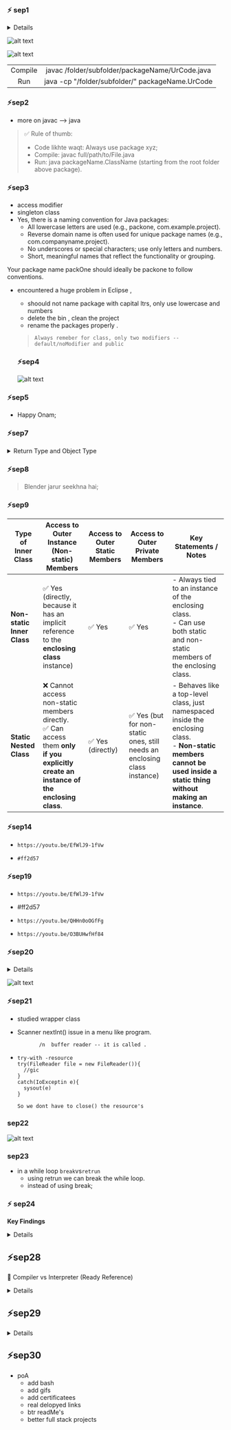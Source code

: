 ### ⚡ sep1

<details>

Reference type (left side)  
`Shape xx = ... ;`  
→ yahan Shape sirf ek reference type hai. Matlab compiler dekhega ki tum iss variable se Shape class/Interface ke andar declare kiye gaye methods hi call kar sakte ho.  

Object type (right side)   

new Circle(cx101, 5);  
 
- yahan constructor call ho raha hai Circle ka. Iska Shape se direct lena-dena nahi hota, kyunki constructor subclass mein hi defined hota hai.   

Tumhari line ko tod ke samjhte hain:   
`Shape xx = new Circle(cx101, 5);`  

Step 1: new Circle(cx101, 5)  
- Ye call karega Circle class ka constructor (agar tumne banaya hai).  
Example:  
```java

class Circle extends Shape {
    String name;
    int radius;

    Circle(String name, int radius) {
        this.name = name;
        this.radius = radius;
    }
}

```

Matlab compiler pehle check karega ki Circle class me aisa constructor exist karta hai ya nahi.  

Step 2: Shape xx = (that Circle object)  
- Ab wo Circle ka object ban gaya hai, lekin tum uska reference ek Shape type variable me store kar rahe ho.
Ye upcasting hai → subclass object ko superclass reference me daalna. Ye hamesha legal hai (agar inheritance relation hai).

Tumhara doubt:  

👉 "Shape class mei tou Circle constructor hoga nahi jo ye line handle kr sake??"  

Bilkul sahi pakda! ✅  

- Shape me Circle ka constructor hona zaroori nahi hai.  

- Circle ka constructor sirf Circle ke andar hi hota hai, wahi call hota hai.

Shape xx ka matlab sirf ye hai ki:  

- Tum xx se sirf wo methods call kar sakte ho jo Shape me declare hain.  

- Tum Circle-specific methods (jo Shape me nahi hain) directly xx se call nahi kar paoge.

Example full code:
```java
class Shape {
    void draw() {
        System.out.println("Drawing shape...");
    }
}

class Circle extends Shape {
    String name;
    int radius;

    Circle(String name, int radius) {
        this.name = name;
        this.radius = radius;
    }

    void draw() {
        System.out.println("Drawing circle " + name + " with radius " + radius);
    }

    void circleOnlyMethod() {
        System.out.println("This is only in Circle");
    }
}

public class Demo {
    public static void main(String[] args) {
        Shape s = new Circle("cx101", 5);

        s.draw();              // ✅ Allowed (declared in Shape, overridden in Circle)
        // s.circleOnlyMethod(); // ❌ Not allowed (Shape doesn't know this method)
    }
}


Output:

Drawing circle cx101 with radius 5

```

👉 So short answer:  

>new Circle(cx101, 5) → Circle ka constructor chal raha hai.  

>hape xx → reference type restrict karta hai ki tum Shape ke declared methods hi call kar pao.

>Constructor hamesha subclass me hi hota hai, superclass me nahi.
</details>

![alt text](image.png)

![alt text](image-1.png)

|||
|:---:|:---:|
|Compile|javac /folder/subfolder/packageName/UrCode.java|
|Run|java -cp  "/folder/subfolder/" packageName.UrCode|

### ⚡sep2

- more on javac --> java
>✅ Rule of thumb:    
>- Code likhte waqt: Always use package xyz;
>- Compile: javac full/path/to/File.java
>- Run: java packageName.ClassName (starting from the root folder above package).

### ⚡sep3

- access modifier 
- singleton class
- Yes, there is a naming convention for Java packages:  
    - All lowercase letters are used (e.g., packone, com.example.project).
    - Reverse domain name is often used for unique package names (e.g., com.companyname.project).
    - No underscores or special characters; use only letters and numbers.
    - Short, meaningful names that reflect the functionality or grouping.  

Your package name packOne should ideally be packone to follow conventions.

- encountered a huge problem in Eclipse ,
  - shoould not name package with capital ltrs, only use lowercase and numbers
  - delete the bin , clean the project 
  - rename the packages properly .

  >`Always remeber for class, only two modifiers -- default/noModifier and public`


  ### ⚡sep4

  ![alt text](image-2.png)  
 




### ⚡sep5

- Happy Onam;

### ⚡sep7
<details>
<summary>Return Type and Object Type</summary>

Yes, you are correct!

In Java, the statement:

````java
ReturnType instance = new ObjectType();
````

means that `ObjectType` must be the same as `ReturnType` or a subclass (or implementation, if `ReturnType` is an interface) of `ReturnType`.  
- If `ObjectType` is **not** a subclass or does **not** implement `ReturnType`, you will get a compile-time error:  
`incompatible types: ObjectType cannot be converted to ReturnType`

This is the basis of **polymorphism** in Java.  
- The reference type (`ReturnType`) decides what methods/fields are accessible.
- The actual object type (`ObjectType`) decides which overridden methods run at runtime.

**Example:**

````java
Animal a = new Dog(); // Dog extends Animal -- OK
Animal a = new String(); // ❌ Error: String is not a subclass of Animal
````

So yes, your understanding is correct!
</details>


### ⚡sep8

>Blender jarur seekhna hai;

### ⚡sep9

| **Type of Inner Class**    | **Access to Outer Instance (Non-static) Members**                                                                                       | **Access to Outer Static Members** | **Access to Outer Private Members**                                      | **Key Statements / Notes**                                                                                                                                                 |
| -------------------------- | --------------------------------------------------------------------------------------------------------------------------------------- | ---------------------------------- | ------------------------------------------------------------------------ | -------------------------------------------------------------------------------------------------------------------------------------------------------------------------- |
| **Non-static Inner Class** | ✅ Yes (directly, because it has an implicit reference to the **enclosing class** instance)                                              | ✅ Yes                              | ✅ Yes                                                                    | - Always tied to an instance of the enclosing class.<br>- Can use both static and non-static members of the enclosing class.                                               |
| **Static Nested Class**    | ❌ Cannot access non-static members directly.<br>✅ Can access them **only if you explicitly create an instance of the enclosing class**. | ✅ Yes (directly)                   | ✅ Yes (but for non-static ones, still needs an enclosing class instance) | - Behaves like a top-level class, just namespaced inside the enclosing class.<br>- **Non-static members cannot be used inside a static thing without making an instance**. |


### ⚡sep14

- `https://youtu.be/EfWlJ9-1fVw`

- `#ff2d57`

### ⚡sep19

- `https://youtu.be/EfWlJ9-1fVw`

- #ff2d57

- `https://youtu.be/QHHn0oOGfFg`

- `https://youtu.be/O3BUHwfHf84`

### ⚡sep20

<details>

Skip to content
Chat history

You said:
package errorhandling;

import java.util.Arrays;

public class ErrorStack {

	public static void main(String[] args) {
		
//		level3();
		
		try {
			level1();
		}
		catch(Exception e) {
			System.out.println(e.toString());
		}	
		

	}
	
	
	static void level1() {
		level2();
	}
	static void level2() {
		level3();
	}
	
	static void level3() {
		int[] array = new int[5];
		array[4] = 55;
//		System.out.println(array[4]+" "+array[0]+" "+array[2]);
		System.out.println(Arrays.toString(array));
		System.out.println(array[5]);
	}

}

ye example kyu sekkhaty hian 

samjh aa raha ki level1 ka code ultimatley level3 ko run karyga 


what thy wan tot teach in this example ??
ChatGPT said:
Good question 👍

Tum bilkul sahi samajh rahe ho ki level1() → level2() → level3() call hoti hai, aur ultimately level3() mein jo error hoga, woh propagate hoke main() ke try-catch block mein handle hoga.

Yeh example tumhe basically Exception Propagation aur Stack Trace ka flow sikhata hai.

Breakdown:
Method chaining (nested calls)

main() → level1() → level2() → level3()
Yeh intentionally aise banaya gaya hai taake dikhaya ja sake ki agar koi error neeche waale method mein aata hai (yani level3()), toh woh directly sirf wahin handle nahi hota, balki call chain ke through propagate hota hai jab tak koi try-catch use na kare.

Error generation

array[5] access karte waqt ArrayIndexOutOfBoundsException aayega, kyunki array size 5 hai (last index 4 hota hai).
Matlab deliberately error daala gaya hai taake exception throw ho.

Error handling

main() mein try-catch hai, isiliye exception wahan catch hoga aur System.out.println(e.toString()); print karega.
Agar try-catch hata dete, toh program crash ho jata aur pura stack trace dikhta.

What the teacher wants to show

Exception kaise throw hote hain ek method se dusre method tak.

Exception ko kahaan handle karna chahiye (jis level pe tum decide karo).

Agar exception handle na karo, toh stack trace kaisa dikhta hai (line numbers ke saath).

Samjhne wali baat:
Tumne dekha: error level3() mein hai, lekin handle main() mein kiya gaya.

Matlab, tum apne program mein decide kar sakte ho ki exception ko turant handle karna hai ya upper-level method tak propagate hone dena hai.

👉 So short me:
Yeh example tumhe Exception Propagation aur Stack Trace samjhata hai — error neeche waali method se aata hai aur chain ke through upar tak jata hai jab tak usko pakda (catch) na jaaye.

Chaho toh main tumhare liye ek stack-trace ka output bhi explain kardu line by line, taake aur clear ho jaye?

You said:
what if agr mei tyr catch keval level3 mei rakh deta  ?
ChatGPT said:
Acha sawaal 👌

Agar tum try-catch sirf level3() mein daal do, toh exception wahin catch ho jaayega aur upar propagate nahi hoga.

Example:
static void level3() {
    try {
        int[] array = new int[5];
        array[4] = 55;
        System.out.println(Arrays.toString(array));
        System.out.println(array[5]);  // yaha error aayega
    }
    catch (Exception e) {
        System.out.println("Caught in level3: " + e.toString());
    }
}
Ab flow kya hoga:
level3() mein jab array[5] access karoge → ArrayIndexOutOfBoundsException throw hoga.

Kyunki try-catch level3 ke andar hi hai, woh turant catch ho jaayega.

Exception upar (level2, level1, main) tak propagate nahi hoga.

Output kuch aisa hoga:

[0, 0, 0, 0, 55]
Caught in level3: java.lang.ArrayIndexOutOfBoundsException: Index 5 out of bounds for length 5
Difference (main vs level3 me catch karna)
Catch in main() → Tumko dikhata hai propagation aur stack trace. Useful when tum central location pe exceptions handle karna chahte ho.

Catch in level3() → Exception wahin handle ho jaata hai, upar methods ko pata bhi nahi chalta. Useful jab tumhe local fix / custom handling karni ho.

👉 So basically:

Agar tum level3 mein catch karte ho, toh woh error wahi consume ho jaata hai.

Agar tum catch sirf main() mein karte ho, toh tumko full propagation ka behaviour samajhne ko milta hai.

Kya tum chahte ho main ek diagram banake stack propagation vs local handling dono scenarios side-by-side samjhaun?

You said:
aacah what if i apply throws Exception in the main method itself will it catcha nay error??
ChatGPT said:
Bahut badiya 👏 — yeh ek subtle point hai jo confuse karta hai.

👉 throws Exception aur try-catch alag cheezein hain.

1. Agar main me throws Exception likho:
public static void main(String[] args) throws Exception {
    level1();
}
Ab tumne bola: "main bhi exception ko handle nahi karega, balki woh bhi exception ko aage throw karega."

Lekin program ke upar aur koi method nahi hota (kyunki JVM main() se start karti hai).

Matlab agar exception aata hai, woh JVM tak propagate ho jaata hai.

Result: Program crash ho jaayega, aur JVM ek stack trace print karegi.

2. Agar main me try-catch likho:
public static void main(String[] args) {
    try {
        level1();
    } catch (Exception e) {
        System.out.println("Caught in main: " + e);
    }
}
Yaha exception catch ho jaata hai.

Program gracefully error handle karta hai.

3. Conclusion:
throws Exception = "mai handle nahi karunga, aage bhej do."

try-catch = "mai khud handle karunga."

main() ke case me, agar sirf throws likh diya, toh koi aur method upar nahi hota, isiliye error JVM ko propagate hota hai aur woh stack trace dikha kar program band kar deta hai.

⚡ Simple rule yaad rakho:

throws sirf bola jaata hai → "responsibility mujhe nahi leni."

try-catch bola jaata hai → "responsibility yahi par le li gayi."

Chaho toh main tumhe ek side-by-side output dikhaun:

ek case me throws Exception in main,

aur ek case me try-catch in main?

You said:
lekin file not found valy case mei tou lekhty hain ?
ChatGPT said:
Haan 👌 bilkul sahi observe kiya tumne.

Jab hum File handling (ya I/O operations) karte hain, toh aksar main ke signature me aisa likha hota hai:

public static void main(String[] args) throws IOException {
    FileReader fr = new FileReader("abc.txt");
    int ch = fr.read();
    System.out.println((char) ch);
    fr.close();
}
❓ Kyun likhte hain throws IOException yahaan?
Checked vs Unchecked Exceptions

ArrayIndexOutOfBoundsException (tumhare example ka error) ek unchecked exception hai → JVM enforce nahi karti ke tum usse handle karo.

IOException / FileNotFoundException ek checked exception hai → Compiler tumhe force karta hai ki ya toh:

try-catch use karke handle karo,

ya method signature me throws likhkar bol do “mai handle nahi kar raha, agle ko handle karna hoga.”

Matlab, bina throws IOException ya try-catch ke code compile hi nahi hoga.

In main method

Jab hum practice / short programs likhte hain, toh aksar main() me throws Exception likh dete hain taake baar-baar try-catch na likhna pade.

Iska matlab hota hai: agar exception aaya toh JVM usse catch karegi aur stack trace print karegi.

✅ Ye shortcut hai, lekin production code me best practice hai ke tum khud try-catch karo aur user ko friendly message do.

⚡ Compare karte hain:
Case 1: throws IOException

public static void main(String[] args) throws IOException {
    FileReader fr = new FileReader("abc.txt"); // file missing
}
👉 Agar file nahi mili, program crash hoga aur JVM bolegi:

Exception in thread "main" java.io.FileNotFoundException: abc.txt (The system cannot find the file specified)
Case 2: try-catch

public static void main(String[] args) {
    try {
        FileReader fr = new FileReader("abc.txt");
    } catch (IOException e) {
        System.out.println("File not found! Please check the filename.");
    }
}
👉 Yaha program crash nahi karega, aur tum apna custom message de sakte ho.

📝 Summary:
Checked exception (e.g. IOException) → compiler tumhe force karega ki handle karo ya declare karo.

Unchecked exception (e.g. ArrayIndexOutOfBoundsException) → compiler force nahi karega, tumhari marzi hai.

main() me throws likhne ka matlab hai: “agar exception aaya toh JVM handle kare (stack trace print karke program terminate kar de).”

👉 Ab bolo: tumhe mai ek table bana kar dikhaun Checked vs Unchecked exceptions ka, taake crystal clear ho jaaye?

You said:
public static void main(String[] args) throws Exception{ 
    FileReader fr = new FileReader("abc.txt"); // file missing

if file not found throw new Exception(file not found)  
}

aisaa nahi kr sakta ??
ChatGPT said:
Aha 👌 tumne ek interesting cheez poochi — bilkul kar sakte ho, lekin thoda samajhna zaroori hai.

1. Tumhara code idea:
public static void main(String[] args) throws Exception {
    FileReader fr = new FileReader("abc.txt"); // file missing
    // if file not found throw new Exception("file not found");
}
Yaha tum manually throw new Exception(...) likhna chahte ho.
Par dhyaan do — FileReader constructor khud hi FileNotFoundException throw karta hai (jo ek subclass hai IOException ka, aur ye ek checked exception hai).
Iska matlab: agar file missing hai, woh automatic exception throw karega — tumhe manually throw likhne ki zaroorat nahi.

2. Lekin agar tum chaho to wrap kar sakte ho
Tum catch karke apna custom exception throw kar sakte ho:

import java.io.*;

public class Main {
    public static void main(String[] args) throws Exception {
        try {
            FileReader fr = new FileReader("abc.txt");
        } catch (FileNotFoundException e) {
            throw new Exception("Custom: File not found!");
        }
    }
}
👉 Ab agar file nahi mili, tumhara custom Exception throw hoga, na ki original FileNotFoundException.

3. Best practice
Java developers normally aisa karte hain:

Agar tumhe sirf inform karna hai user ko → try-catch and print message.

Agar tum apna custom error type banana chahte ho → apna CustomFileNotFoundException class banao aur throw karo.

Example:

class CustomFileNotFoundException extends Exception {
    public CustomFileNotFoundException(String msg) {
        super(msg);
    }
}

public class Main {
    public static void main(String[] args) throws CustomFileNotFoundException {
        try {
            FileReader fr = new FileReader("abc.txt");
        } catch (FileNotFoundException e) {
            throw new CustomFileNotFoundException("abc.txt missing, please provide correct file.");
        }
    }
}
🔑 Summary
Tum directly throw new Exception(...) kar sakte ho, lekin wo usually tab hota hai jab tum apna custom error message ya custom exception dena chahte ho.

Agar tum FileReader use kar rahe ho, toh woh khud hi FileNotFoundException throw karega.

Best practice hai checked exception ko ya toh handle karo (try-catch), ya apna custom exception wrap karke throw karo.

👉 Kya tum chahte ho mai ek comparison output dikhaun:

Normal FileNotFoundException

Custom throw new Exception("file not found")

Apna custom exception class?

You said:
summaries all and make a md file 
ChatGPT said:
I’ve created a Markdown file that summarizes everything we discussed.
You can download it here: java_exceptions_summary.md ✅ 



No file chosenNo file chosen
ChatGPT can make mistakes. Check important info. See Cookie Preferences.



</details>

![alt text](image-3.png)

### ⚡sep21
- studied wrapper class
- Scanner nextInt() issue in a menu like program.   
            
             /n  buffer reader -- it is called .

-     try-with -resource
      try(FileReader file = new FileReader()){
        //gic
      }
      catch(IoExceptin e){
        sysout(e)
      }

      So we dont have to close() the resource's


### sep22
![alt text](image-4.png)

### sep23

- in a while loop `break`vs`retrun`
   - using retrun we can break the while loop.
   - instead of using break;

### ⚡ sep24
 **Key Findings**
<details>
### 1. **condition ke ander dual pupose method chala sakte hain** 

      if(f.createNewFile())
      //not only this ,creates a file but also returns boolean true/false
    
### 2. 👉 f.createNewFile() ek method (instruction) hai jo run hota hai aur ek boolean value return karta hai.  

    Phir us boolean return value ko aap if condition ke andar use karte ho.

### 3. Method jo boolean return kare  
   Hum ek method banate hain jo check kare ki number even hai ya nahi:

    ```java
    public class CheckDemo {

        // method that returns true/false
        static boolean isEven(int x) {
            return x % 2 == 0;   // agar even hai -> true, warna false
        }

        public static void main(String[] args) {
            int number = 7;

            if (isEven(number)) {   // yaha method call ho raha hai
                System.out.println(number + " is Even");
            } else {
                System.out.println(number + " is Odd");
            }
        }
    }
    ```
    ek method call sirf true/false return karne ke alawa koi extra kaam (**side-effect**) bhi kar sakta hai.
    Haan, bilkul kar sakta hai ✅

### 4. createNewFile() method Java ke File class (java.io.File) ke andar likha hai.

Lekin ye method khud andar se operating system ko system call bhejta hai (native code), isliye iska pura implementation tumhe pure Java me nahi milega.
```java
Simplified version (jaisa roughly hota hai):
public boolean createNewFile() throws IOException {
    // check karo file already exist karti hai ya nahi
    if (this.exists()) {
        return false; // agar hai, to nayi file nahi banani
    }
    // agar nahi hai, to native method se OS ko bolo file banao
    return createFileExclusively(path);
}
```
⚠️ Yahaan createFileExclusively(path) ek native method hai (C/C++ me likha hota hai), jo actually OS ke level par file banata hai.
Java sirf ek wrapper deta hai.

### 5. 👉 try-with-resources tab use hota hai jab tumhe koi resource (jaise FileReader, FileWriter, Scanner, Connection, etc.) open/close karna ho.   

- File f = new File("...") khud ek resource nahi hai — ye bas ek path ko represent karne wala object hai, jisme close karne jaisa kuch nahi hota.
 
</details>


## ⚡sep28

📝 Compiler vs Interpreter (Ready Reference)
<details>
🔹 Difference Between Compiler and Interpreter
Feature	Compiler	Interpreter
Execution Style	Poore program ko ek sath machine code mein convert karta hai	Line by line code execute karta hai
Speed	Fast (execution ke time)	Slow (kyunki har line turant interpret hoti hai)
File Requirement	File banana zaroori (source code compile hota hai)	File optional, direct shell/REPL mein likh sakte ho
Output	Executable file (e.g. .exe, binary)	Directly run, no separate file
Examples	C, C++	Python, JavaScript
Hybrid Example	Java → pehle compile hoti hai (bytecode), phir JVM interpret karta hai	
🔹 Simple "Hello World" Examples (Direct Terminal / Shell)
1. C (Compiled)
echo '#include <stdio.h>
int main(){printf("Hello World\n");return 0;}' > hello.c
gcc hello.c -o hello && ./hello

2. Java (Compiled + Interpreted via JVM)

Using JShell (Java 9+):

jshell
System.out.println("Hello World");

3. Python (Interpreted)
python -c "print('Hello World')"


Ya interactive shell:

python
>>> print("Hello World")

4. Node.js (JavaScript, Interpreted)
node -e "console.log('Hello World')"


Ya interactive shell:

node
> console.log("Hello World");


👉 Summary:

Compiler wali languages → file banana padti hai.

Interpreter wali languages → direct shell/REPL mein code chal jaata hai.

Java thoda hybrid case hai.


</details>

## ⚡sep29

<details>

```tex


%-------------------------
% Resume in Latex
% Author : Jake Gutierrez (template)
% Filled with user-provided content
%------------------------

\documentclass[letterpaper,11pt]{article}

\usepackage[x11names]{xcolor}
\usepackage[dvipsnames]{xcolor}

\usepackage{fontawesome5} % for \faMobile, \faLinkedin, \faGithub, etc.
\usepackage{latexsym}
\usepackage[empty]{fullpage}
\usepackage{titlesec}
\usepackage{marvosym}
\usepackage[usenames,dvipsnames]{color}
\usepackage{verbatim}
\usepackage{enumitem}
\usepackage[hidelinks]{hyperref}
\usepackage{fancyhdr}
\usepackage[english]{babel}
\usepackage{tabularx}
\input{glyphtounicode}


%----------FONT OPTIONS----------
% sans-serif
% \usepackage[sfdefault]{FiraSans}
% \usepackage[sfdefault]{roboto}
% \usepackage[sfdefault]{noto-sans}
% \usepackage[default]{sourcesanspro}

% serif
% \usepackage{CormorantGaramond}
% \usepackage{charter}


\pagestyle{fancy}
\fancyhf{} % clear all header and footer fields
\fancyfoot{}
\renewcommand{\headrulewidth}{0pt}
\renewcommand{\footrulewidth}{0pt}

% Adjust margins
\addtolength{\oddsidemargin}{-0.5in}
\addtolength{\evensidemargin}{-0.5in}
\addtolength{\textwidth}{1in}
\addtolength{\topmargin}{-.5in}
\addtolength{\textheight}{1.4in}

\urlstyle{same}

\raggedbottom
\raggedright
\setlength{\tabcolsep}{0in}
\setlength{\parskip}{0pt} % add this

% Sections formatting
\titleformat{\section}{
  \vspace{-12pt}\scshape\raggedright\large
}{}{0em}{}[\color{black}\titlerule \vspace{-6pt}]

% Ensure that generate pdf is machine readable/ATS parsable
\pdfgentounicode=1

%-------------------------
% Custom commands
\newcommand{\resumeItem}[1]{
  \item\small{
    {#1 \vspace{-2pt}}
  }
}
% \newcommand{\resumeItem}[1]{
%   \item\small{#1}
% }



\newcommand{\resumeSubheading}[4]{
  \vspace{-2pt}\item
    \begin{tabular*}{0.97\textwidth}[t]{l@{\extracolsep{\fill}}r}
      \textbf{#1} & #2 \\
      \textit{\small#3} & \textit{\small #4} \\
    \end{tabular*}\vspace{-7pt}
}

\newcommand{\resumeSubSubheading}[2]{
    \item
    \begin{tabular*}{0.97\textwidth}{l@{\extracolsep{\fill}}r}
      \textit{\small#1} & \textit{\small #2} \\
    \end{tabular*}\vspace{-7pt}
}

\newcommand{\resumeProjectHeading}[2]{
    \item
    \begin{tabular*}{0.97\textwidth}{l@{\extracolsep{\fill}}r}
      \small#1 & #2 \\
    \end{tabular*}\vspace{-5pt}
}

\newcommand{\resumeSubItem}[1]{\resumeItem{#1}\vspace{-4pt}}

\renewcommand\labelitemii{$\vcenter{\hbox{\tiny$\bullet$}}$}

% \newcommand{\resumeSubHeadingListStart}{\begin{itemize}[leftmargin=0.15in, label={}]}
\newcommand{\resumeSubHeadingListStart}{\begin{itemize}[leftmargin=0.15in, label={}, itemsep=1pt, parsep=0pt, topsep=1pt]}

\newcommand{\resumeSubHeadingListEnd}{\end{itemize}}
\newcommand{\resumeItemListStart}{\begin{itemize}}
\newcommand{\resumeItemListEnd}{\end{itemize}\vspace{-5pt}}

%-------------------------------------------
%%%%%%  RESUME STARTS HERE  %%%%%%%%%%%%%%%%%%%%%%%%%%%%


\begin{document}

%----------HEADING----------
% Replace this block in your first template with this one

\begin{center}
    % Name
    {\Huge\bfseries Ayush }\\[0.25em]
    
   \textbf{{\small Aspiring Full-Stack Developer \textbar\ DevOps Enthusiast}} \\[0.1em]


    \textcolor{Blue}\faPhone\enspace 1112223334\quad
    \textcolor{Blue}\faEnvelope\enspace lion5252@gmail.com \quad
    \textcolor{Blue}\faHome\enspace Bengluru,India \\[0.1em]

    \textcolor{Blue}{\faGithub}\enspace \href{https://github.com/Ayush-Dube}{github.com/Ayush-Dube} \quad
    \textcolor{Blue}{\faBehance}\enspace \href{https://www.behance.net/AyushDube1}{behance.net/AyushDube1} \quad
\end{center}


\section{Summary}

Motivated Full-Stack and DevOps learner with a strong foundation in Python, JavaScript, and React, plus hands-on exposure to Git/GitHub, Docker, Kubernetes, Ansible, and AWS basics. Quick learner focused on building efficient web applications and contributing to end-to-end development and deployment.


%-----------PROGRAMMING SKILLS-----------
\section{\textbf\textsc{Technical Skills}}

 \begin{itemize}[leftmargin=0.15in, label={}]
    \small{\item{
     \textbf{Languages}{: Python, Java (learning), JavaScript (ES6+)} \\ 
     \textbf{Frontend}{: HTML5, CSS3, Responsive design, React (hooks)} \\
     \textbf{Backend / DB}{: Core Python, SQL; CRUD APIs (Spring Boot in progress)} \\
     \textbf{Cloud \& DevOps}{: AWS, Docker, Kubernetes, Ansible, Linux, Git/GitHub} \\
     \textbf{Tools}{: VSCode,Docker Compose,Eclipse}
    }}
 \end{itemize}


%-----------PROJECTS-----------
\section{Projects}
\resumeSubHeadingListStart
\resumeProjectHeading
{\textbf{Responsive Web Projects \href{https://github.com/Ayush-Dube/vital_Web}{\textcolor{gray}{\scriptsize \faLink}}} $|$ HTML, CSS, JavaScript}{}
\resumeItemListStart
\resumeItem{Built multiple responsive web pages focusing on CSS Grid, responsive breakpoints and scroll-snap; code and examples in the \texttt{vital\_Web} repository.}
\resumeItem{Practiced accessible markup and component-driven page sections for mobile-first designs.}
\resumeItemListEnd







\resumeProjectHeading
    {\textbf{VTU Portal Frontend \href{https://github.com/Ayush-Dube/vtu2}{\textcolor{gray}{\scriptsize \faLink}}} $|$ React, HTML, CSS, JS}{}
    \resumeItemListStart
        \resumeItem{Built a responsive, interactive frontend for a VTU student portal using React.}
        \resumeItem{Implemented state management with hooks and modular components for reusability.}
        \resumeItem{Styled pages using CSS and ensured responsiveness across devices.}
    \resumeItemListEnd



\resumeProjectHeading
{\textbf{Python Practice \href{https://github.com/Ayush-Dube/alota_python}{\textcolor{gray}{\scriptsize \faLink}}} $|$ Python}{}
\resumeItemListStart
\resumeItem{Practiced Python fundamentals and small utilities; repository \texttt{alota\_python} contains exercises and learning notebooks.}
\resumeItemListEnd


\resumeProjectHeading
{\textbf{DevOps Labs} $|$ Docker, Kubernetes, Ansible}{}
\resumeItemListStart
\resumeItem{Containerized sample applications and experiments with Docker; repository contains Docker setups and practice scripts.}
\resumeItem{Experimented with local Kubernetes environments and configuration automation (Ansible) for repeatable deployments.}
\resumeItemListEnd




\resumeProjectHeading
    {\textbf{Java Fundamentals Repository (D\_Java101) \href{https://github.com/Ayush-Dube/D_Java101/blob/main/theoryJAVA/imp_Points.md}{\textcolor{gray}{\scriptsize \faLink}}} $|$ Java, OOP, Core Concepts}{}
    \resumeItemListStart
        \resumeItem{Developed a comprehensive repository to master Java fundamentals, including over 100 code examples and theoretical explanations.}
        \resumeItem{Organized content into structured modules: basic syntax, object-oriented programming, and practical labs.}
        \resumeItem{Emphasized hands-on learning with real-world examples and exercises.}
        \resumeItem{Used Git for version control, ensuring clean project organization and easy navigation.}
    \resumeItemListEnd

\resumeSubHeadingListEnd




%-----------EXPERIENCE-----------
\section{Experience}

  \resumeSubHeadingListStart

    \resumeSubheading
      {Freelance 3D Visualizer \& MEP Coordinator}{\small Mar 2021 -- Dec 2023}
      {Self-Employed}{}
      \resumeItemListStart
        \resumeItem{Produced 3D models and MEP coordination drawings for residential and commercial projects; delivered presentation-ready visuals to clients.}
        \resumeItem{Coordinated design iterations with clients and design teams, ensuring deliverables met specifications and deadlines.}
      \resumeItemListEnd
  
    \resumeSubheading
      {Amazon Trained Seller Executive}{\small Mar 2018 -- Dec 2020}
      {Amazon ATSE Program Certified}{}
      \resumeItemListStart
        \resumeItem{Assisted sellers in onboarding, cataloging, and order management through Amazon Seller Central.}
        \resumeItem{Provided guidance on compliance, policies, and sales optimization strategies.}
      \resumeItemListEnd

    


      
  \resumeSubHeadingListEnd


%-----------EDUCATION-----------
\section{Education}
  \resumeSubHeadingListStart
    \resumeSubheading
      {B.E. Civil Engineering}{2015}
      {Visvesvaraya Technological University
}{}
    \resumeSubheading
      {M.A. English}{2018}
      {GITAM University}{}
  \resumeSubHeadingListEnd
\end{document}

```
</details>

## ⚡sep30
- poA 
    - add bash
    - add gifs
    - add certificatees
    - real delopyed links
    - btr readMe's
    - better full stack projects
    